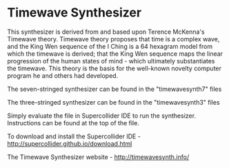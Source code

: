 # Timewave Synthesizer
This synthesizer is derived from and based upon Terence McKenna's Timewave theory. Timewave theory proposes that time is a complex wave, and the King Wen sequence of the I Ching is a 64 hexagram model from which the timewave is derived; that the King Wen sequence maps the linear progression of the human states of mind - which ultimately substantiates the timewave. This theory is the basis for the well-known novelty computer program he and others had developed. 


The seven-stringed synthesizer can be found in the "timewavesynth7" files

The three-stringed synthesizer can be found in the "timewavesynth3" files

Simply evaluate the file in Supercollider IDE to run the synthesizer. Instructions can be found at the top of the file.

To download and install the Supercollider IDE - http://supercollider.github.io/download.html

The Timewave Synthesizer website - http://timewavesynth.info/

